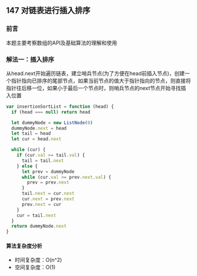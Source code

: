 ## 147 对链表进行插入排序

### 前言
本题主要考察数组的API及基础算法的理解和使用


### 解法一：插入排序
从head.next开始遍历链表，建立哨兵节点(为了方便在head前插入节点)，创建一个指针指向已排序的尾部节点，如果当前节点的值大于指针指向的节点，则直接将指针往后移一位，如果小于最后一个节点时，则哨兵节点的next节点开始寻找插入位置


```js
var insertionSortList = function (head) {
  if (head === null) return head

  let dummyNode = new ListNode(0)
  dummyNode.next = head
  let tail = head
  let cur = head.next

  while (cur) {
    if (cur.val >= tail.val) {
      tail = tail.next
    } else {
      let prev = dummyNode
      while (cur.val >= prev.next.val) {
        prev = prev.next
      }
      tail.next = cur.next
      cur.next = prev.next
      prev.next = cur
    }
    cur = tail.next
  }
  return dummyNode.next
}
```

#### 算法复杂度分析
- 时间复杂度：O(n^2)
- 空间复杂度：O(1) 
&nbsp;
    